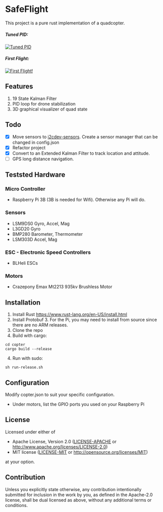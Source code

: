 # SafeFlight
This project is a pure rust implementation of a quadcopter.

##### Tuned PID:
[![Tuned PID](http://img.youtube.com/vi/ZvyTtImR9pY/0.jpg)](https://www.youtube.com/watch?v=ZvyTtImR9pY)
##### First Flight:
[![First Flight!](http://img.youtube.com/vi/_O6T4tCpLQM/0.jpg)](https://www.youtube.com/watch?v=_O6T4tCpLQM)

## Features
1) 19 State Kalman Filter
2) PID loop for drone stabilization
3) 3D graphical visualizer of quad state

## Todo
- [x] Move sensors to [i2cdev-sensors](https://github.com/martindeegan/i2cdev-sensors). Create a sensor manager that can be changed in config.json
- [x] Refactor project
- [x] Convert to an Extended Kalman Filter to track location and attitude.
- [ ] GPS long distance navigation.

## Teststed Hardware
### Micro Controller
- Raspberry Pi 3B (3B is needed for Wifi). Otherwise any Pi will do.

### Sensors
- LSM9DS0 Gyro, Accel, Mag
- L3GD20 Gyro
- BMP280 Barometer, Thermometer
- LSM303D Accel, Mag

### ESC - Electronic Speed Controllers
- BLHeli ESCs

### Motors
- Crazepony Emax Mt2213 935kv Brushless Motor

## Installation
1) Install Rust https://www.rust-lang.org/en-US/install.html
2) Install Protobuf 3. For the Pi, you may need to install from source since there are no ARM releases.
3) Clone the repo
3) Build with cargo:
~~~
cd copter
cargo build --release
~~~
4) Run with sudo:
~~~
sh run-release.sh
~~~

## Configuration
Modify copter.json to suit your specific configuration.
- Under motors, list the GPIO ports you used on your Raspberry Pi


## License
Licensed under either of

 - Apache License, Version 2.0
   ([LICENSE-APACHE](LICENSE-APACHE) or <http://www.apache.org/licenses/LICENSE-2.0>)
 - MIT license
   ([LICENSE-MIT](LICENSE-MIT) or <http://opensource.org/licenses/MIT>)

at your option.

## Contribution
Unless you explicitly state otherwise, any contribution intentionally submitted
for inclusion in the work by you, as defined in the Apache-2.0 license, shall
be dual licensed as above, without any additional terms or conditions.
